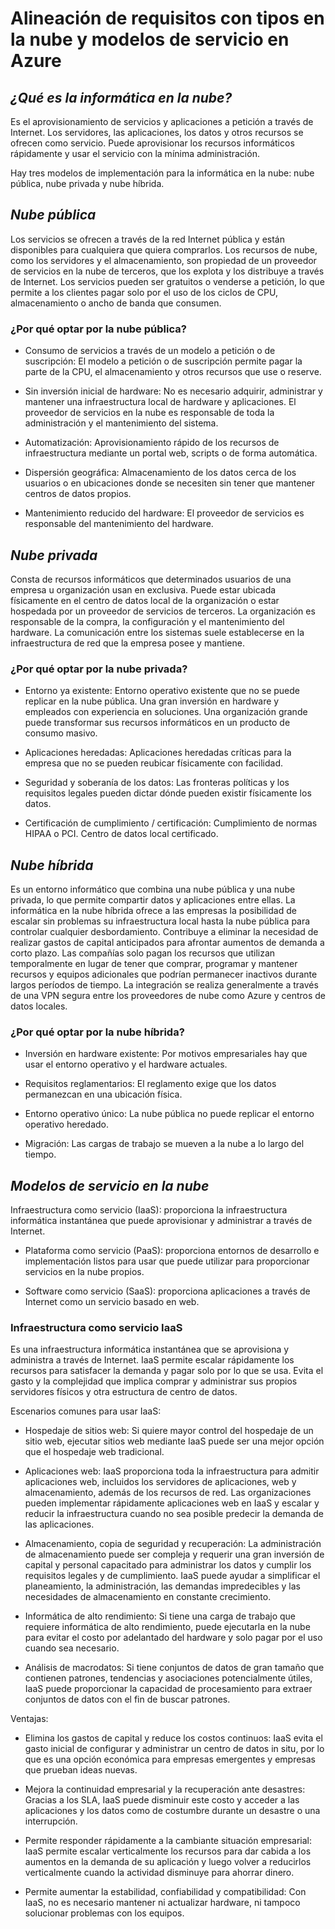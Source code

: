 # Alineación de requisitos con tipos en la nube y modelos de servicio en Azure

## _¿Qué es la informática en la nube?_
Es el aprovisionamiento de servicios y aplicaciones a petición a través de Internet. Los servidores, las aplicaciones, los datos y otros recursos se ofrecen como servicio. Puede aprovisionar los recursos informáticos rápidamente y usar el servicio con la mínima administración.

Hay tres modelos de implementación para la informática en la nube: nube pública, nube privada y nube híbrida.

## _Nube pública_
Los servicios se ofrecen a través de la red Internet pública y están disponibles para cualquiera que quiera comprarlos. Los recursos de nube, como los servidores y el almacenamiento, son propiedad de un proveedor de servicios en la nube de terceros, que los explota y los distribuye a través de Internet. Los servicios pueden ser gratuitos o venderse a petición, lo que permite a los clientes pagar solo por el uso de los ciclos de CPU, almacenamiento o ancho de banda que consumen. 

### ¿Por qué optar por la nube pública?
- Consumo de servicios a través de un modelo a petición o de suscripción: El modelo a petición o de suscripción permite pagar la parte de la CPU, el almacenamiento y otros recursos que use o reserve.

- Sin inversión inicial de hardware: No es necesario adquirir, administrar y mantener una infraestructura local de hardware y aplicaciones. El proveedor de servicios en la nube es responsable de toda la administración y el mantenimiento del sistema.

- Automatización: Aprovisionamiento rápido de los recursos de infraestructura mediante un portal web, scripts o de forma automática.

- Dispersión geográfica: Almacenamiento de los datos cerca de los usuarios o en ubicaciones donde se necesiten sin tener que mantener centros de datos propios.

- Mantenimiento reducido del hardware: El proveedor de servicios es responsable del mantenimiento del hardware.

## _Nube privada_
Consta de recursos informáticos que determinados usuarios de una empresa u organización usan en exclusiva. Puede estar ubicada físicamente en el centro de datos local de la organización o estar hospedada por un proveedor de servicios de terceros. La organización es responsable de la compra, la configuración y el mantenimiento del hardware. La comunicación entre los sistemas suele establecerse en la infraestructura de red que la empresa posee y mantiene.

### ¿Por qué optar por la nube privada?
- Entorno ya existente: Entorno operativo existente que no se puede replicar en la nube pública. Una gran inversión en hardware y empleados con experiencia en soluciones. Una organización grande puede transformar sus recursos informáticos en un producto de consumo masivo.

- Aplicaciones heredadas: Aplicaciones heredadas críticas para la empresa que no se pueden reubicar físicamente con facilidad.

- Seguridad y soberanía de los datos: Las fronteras políticas y los requisitos legales pueden dictar dónde pueden existir físicamente los datos.

- Certificación de cumplimiento / certificación: Cumplimiento de normas HIPAA o PCI. Centro de datos local certificado.

## _Nube híbrida_
Es un entorno informático que combina una nube pública y una nube privada, lo que permite compartir datos y aplicaciones entre ellas. La informática en la nube híbrida ofrece a las empresas la posibilidad de escalar sin problemas su infraestructura local hasta la nube pública para controlar cualquier desbordamiento. Contribuye a eliminar la necesidad de realizar gastos de capital anticipados para afrontar aumentos de demanda a corto plazo. Las compañías solo pagan los recursos que utilizan temporalmente en lugar de tener que comprar, programar y mantener recursos y equipos adicionales que podrían permanecer inactivos durante largos períodos de tiempo. La integración se realiza generalmente a través de una VPN segura entre los proveedores de nube como Azure y centros de datos locales.

### ¿Por qué optar por la nube híbrida?
- Inversión en hardware existente: Por motivos empresariales hay que usar el entorno operativo y el hardware actuales.

- Requisitos reglamentarios: El reglamento exige que los datos permanezcan en una ubicación física.

- Entorno operativo único: La nube pública no puede replicar el entorno operativo heredado.

- Migración: Las cargas de trabajo se mueven a la nube a lo largo del tiempo.

## _Modelos de servicio en la nube_

Infraestructura como servicio (IaaS):
proporciona la infraestructura informática instantánea que puede aprovisionar y administrar a través de Internet.

- Plataforma como servicio (PaaS):
proporciona entornos de desarrollo e implementación listos para usar que puede utilizar para proporcionar servicios en la nube propios.

- Software como servicio (SaaS):
proporciona aplicaciones a través de Internet como un servicio basado en web.

### Infraestructura como servicio IaaS
Es una infraestructura informática instantánea que se aprovisiona y administra a través de Internet. IaaS permite escalar rápidamente los recursos para satisfacer la demanda y pagar solo por lo que se usa. Evita el gasto y la complejidad que implica comprar y administrar sus propios servidores físicos y otra estructura de centro de datos.

Escenarios comunes para usar IaaS:

- Hospedaje de sitios web: Si quiere mayor control del hospedaje de un sitio web, ejecutar sitios web mediante IaaS puede ser una mejor opción que el hospedaje web tradicional.

- Aplicaciones web: IaaS proporciona toda la infraestructura para admitir aplicaciones web, incluidos los servidores de aplicaciones, web y almacenamiento, además de los recursos de red. Las organizaciones pueden implementar rápidamente aplicaciones web en IaaS y escalar y reducir la infraestructura cuando no sea posible predecir la demanda de las aplicaciones.

- Almacenamiento, copia de seguridad y recuperación: La administración de almacenamiento puede ser compleja y requerir una gran inversión de capital y personal capacitado para administrar los datos y cumplir los requisitos legales y de cumplimiento. IaaS puede ayudar a simplificar el planeamiento, la administración, las demandas impredecibles y las necesidades de almacenamiento en constante crecimiento.

- Informática de alto rendimiento: Si tiene una carga de trabajo que requiere informática de alto rendimiento, puede ejecutarla en la nube para evitar el costo por adelantado del hardware y solo pagar por el uso cuando sea necesario.

- Análisis de macrodatos: Si tiene conjuntos de datos de gran tamaño que contienen patrones, tendencias y asociaciones potencialmente útiles, IaaS puede proporcionar la capacidad de procesamiento para extraer conjuntos de datos con el fin de buscar patrones.

Ventajas:

- Elimina los gastos de capital y reduce los costos continuos: IaaS evita el gasto inicial de configurar y administrar un centro de datos in situ, por lo que es una opción económica para empresas emergentes y empresas que prueban ideas nuevas. 

- Mejora la continuidad empresarial y la recuperación ante desastres: Gracias a los SLA, IaaS puede disminuir este costo y acceder a las aplicaciones y los datos como de costumbre durante un desastre o una interrupción.

- Permite responder rápidamente a la cambiante situación empresarial: IaaS permite escalar verticalmente los recursos para dar cabida a los aumentos en la demanda de su aplicación y luego volver a reducirlos verticalmente cuando la actividad disminuye para ahorrar dinero. 

- Permite aumentar la estabilidad, confiabilidad y compatibilidad: Con IaaS, no es necesario mantener ni actualizar hardware, ni tampoco solucionar problemas con los equipos. 